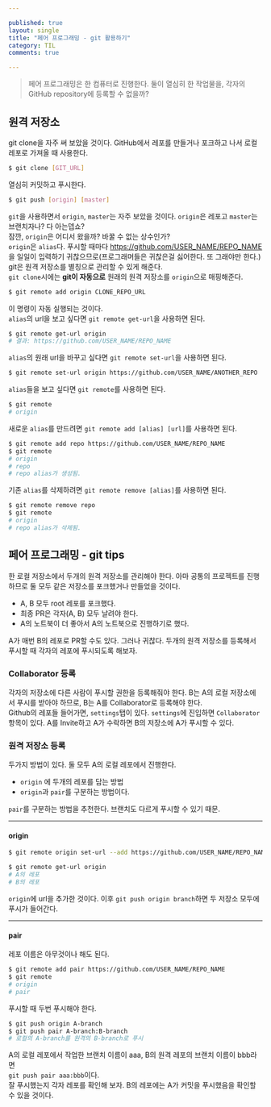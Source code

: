 ```yaml
---

published: true
layout: single
title: "페어 프로그래밍 - git 활용하기"
category: TIL
comments: true

---
```


> 페어 프로그래밍은 한 컴퓨터로 진행한다. 둘이 열심히 한 작업물을, 각자의 GitHub repository에 등록할 수 없을까? 

## 원격 저장소

git clone을 자주 써 보았을 것이다. GitHub에서 레포를 만들거나 포크하고 나서 로컬 레포로 가져올 때 사용한다.

```bash
$ git clone [GIT_URL]
```

열심히 커밋하고 푸시한다.

```bash
$ git push [origin] [master]
```

`git`을 사용하면서 `origin`, `master`는 자주 보았을 것이다. `origin`은 레포고 `master`는 브랜치자나? 다 아는뎁쇼?  
잠깐,  `origin`은 어디서 왔을까? 바꿀 수 없는 상수인가?  
`origin`은 `alias`다. 푸시할 때마다 https://github.com/USER_NAME/REPO_NAME 을 일일이 입력하기 귀찮으므로(프로그래머들은 귀찮은걸 싫어한다. 또 그래야만 한다.) git은 원격 저장소를 별칭으로 관리할 수 있게 해준다.  
`git clone`시에는 **git이 자동으로** 원래의 원격 저장소를 `origin`으로 매핑해준다.  

```bash
$ git remote add origin CLONE_REPO_URL
```  

이 명령이 자동 실행되는 것이다.  
`alias`의 url을 보고 싶다면 `git remote get-url`을 사용하면 된다.  

```bash
$ git remote get-url origin
# 결과: https://github.com/USER_NAME/REPO_NAME
```  

`alias`의 원래 url을 바꾸고 싶다면 `git remote set-url`을 사용하면 된다.  

```bash
$ git remote set-url origin https://github.com/USER_NAME/ANOTHER_REPO
```  

`alias`들을 보고 싶다면 `git remote`를 사용하면 된다.  

```bash
$ git remote
# origin
```  

새로운 `alias`를 만드려면 `git remote add [alias] [url]`를 사용하면 된다.  

```bash
$ git remote add repo https://github.com/USER_NAME/REPO_NAME
$ git remote
# origin
# repo
# repo alias가 생성됨.
```

기존 `alias`를 삭제하려면 `git remote remove [alias]`를 사용하면 된다.

```bash
$ git remote remove repo
$ git remote
# origin
# repo alias가 삭제됨.
```

## 페어 프로그래밍 - git tips 

한 로컬 저장소에서 두개의 원격 저장소를 관리해야 한다. 아마 공통의 프로젝트를 진행하므로 둘 모두 같은 저장소를 포크했거나 만들었을 것이다.

- A, B 모두 root 레포를 포크했다.
- 최종 PR은 각자(A, B) 모두 날려야 한다.
- A의 노트북이 더 좋아서 A의 노트북으로 진행하기로 했다.

A가 매번 B의 레포로 PR할 수도 있다. 그러나 귀찮다. 두개의 원격 저장소를 등록해서 푸시할 때 각자의 레포에 푸시되도록 해보자.

### Collaborator 등록

각자의 저장소에 다른 사람이 푸시할 권한을 등록해줘야 한다. B는 A의 로컬 저장소에서 푸시를 받아야 하므로, B는 A를 Collaborator로 등록해야 한다.  
Github의 레포들 들어가면, `settings`탭이 있다. `settings`에 진입하면 `Collaborator`항목이 있다. A를 Invite하고 A가 수락하면 B의 저장소에 A가 푸시할 수 있다.

### 원격 저장소 등록

두가지 방법이 있다. 둘 모두 A의 로컬 레포에서 진행한다.  
- `origin` 에 두개의 레포를 담는 방법 
- `origin`과 `pair`를 구분하는 방법이다.  

`pair`를 구분하는 방법을 추천한다. 브랜치도 다르게 푸시할 수 있기 때문.

---

#### origin

```bash
$ git remote origin set-url --add https://github.com/USER_NAME/REPO_NAME

$ git remote get-url origin
# A의 레포
# B의 레포
```

`origin`에 url을 추가한 것이다. 이후 `git push origin branch`하면 두 저장소 모두에 푸시가 들어간다.

---

#### pair

레포 이름은 아무것이나 해도 된다.

```bash
$ git remote add pair https://github.com/USER_NAME/REPO_NAME
$ git remote
# origin
# pair
```

푸시할 때 두번 푸시해야 한다.

```bash
$ git push origin A-branch
$ git push pair A-branch:B-branch
# 로컬의 A-branch를 원격의 B-branch로 푸시
```

A의 로컬 레포에서 작업한 브랜치 이름이 aaa, B의 원격 레포의 브랜치 이름이 bbb라면  
`git push pair aaa:bbb`이다.  
잘 푸시했는지 각자 레포를 확인해 보자. B의 레포에는 A가 커밋을 푸시했음을 확인할 수 있을 것이다.